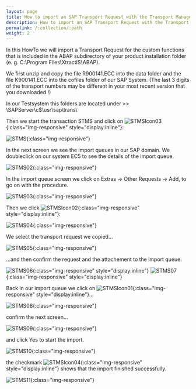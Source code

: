 ```yaml
---
layout: page
title: How to import an SAP Transport Request with the Transport Management System STMS
description: How to import an SAP Transport Request with the Transport Management System STMS
permalink: /:collection/:path
weight: 2
---
```


In this HowTo we will import a Transport Request for the custom functions that is included in the ABAP subdirectory of your product installation folder (e. g. C:\Program Files\XtractIS\ABAP).

We first unzip and copy the file R900141.ECC into the data folder and the file K900141.ECC into the cofiles folder of our SAP System. (The last 3 digits of the transport numbers may be different in your most recent version that you downloaded !)

In our Testsystem this folders are located under >>  \\SAPServer\c$\usr\sap\trans\

Then we start the transaction STMS and click on ![STMSIcon03](/img/contents/STMSIcon03.png){:class="img-responsive" style="display:inline"}:

![STMS](/img/contents/STMS.png){:class="img-responsive"}

In the next screen we see the import queues in our SAP domain. 
We doubleclick on our system EC5 to see the details of the import queue. 

![STMS02](/img/contents/STMS02.png){:class="img-responsive"}

In the import queue screen we click on Extras -> Other Requests -> Add, to go on with the procedure.

![STMS03](/img/contents/STMS03.png){:class="img-responsive"}

Then we click  ![STMSIcon02](/img/contents/STMSIcon02.png){:class="img-responsive" style="display:inline"}:

![STMS04](/img/contents/STMS04.png){:class="img-responsive"}

We select the transport request we copied...

![STMS05](/img/contents/STMS05.png){:class="img-responsive"}

...and then confirm the request and the attachement to the import queue.

![STMS06](/img/contents/STMS06.png){:class="img-responsive" style="display:inline"}
![STMS07](/img/contents/STMS07.png){:class="img-responsive" style="display:inline"}

Back in our import queue we click on ![STMSIcon01](/img/contents/STMSIcon01.png){:class="img-responsive" style="display:inline"}...

![STMS08](/img/contents/STMS08.png){:class="img-responsive"}

confirm the next screen...

![STMS09](/img/contents/STMS09.png){:class="img-responsive"}

and click Yes to start the import.

![STMS10](/img/contents/STMS10.png){:class="img-responsive"}

the checkmark ![STMSIcon04](/img/contents/STMSIcon04.png){:class="img-responsive" style="display:inline"}
 shows that the import finished successfully.

![STMS11](/img/contents/STMS11.png){:class="img-responsive"}
